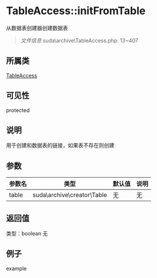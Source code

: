 # TableAccess::initFromTable
从数据表创建器创建数据表
> *文件信息* suda\archive\TableAccess.php: 13~407
## 所属类 

[TableAccess](../TableAccess.md)

## 可见性

  protected  
## 说明

用于创建和数据表的链接，如果表不存在则创建

## 参数

 
| 参数名 | 类型 | 默认值 | 说明 |
|--------|-----|-------|-------|
 | table |  suda\archive\creator\Table | 无 | 无 |
## 返回值
 
类型：boolean
无
## 例子

example